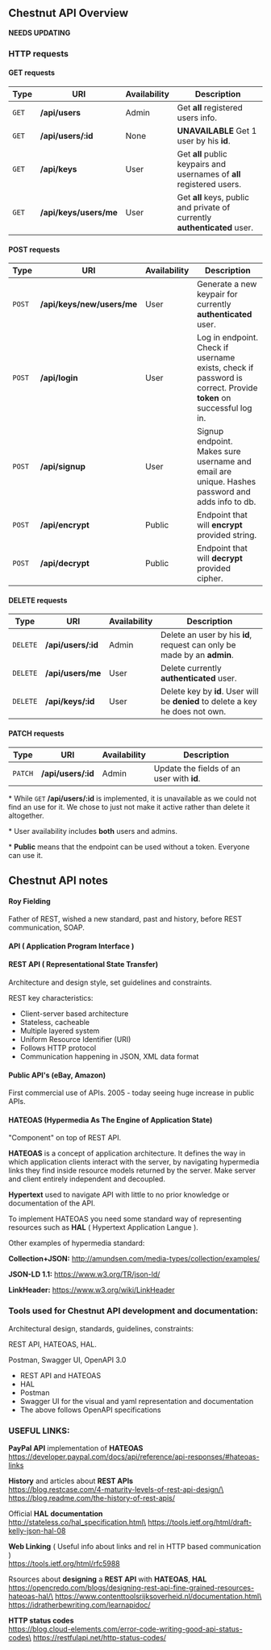 ## Chestnut API Overview

**NEEDS UPDATING**

### HTTP requests

#### GET requests

| Type  | URI                    | Availability | Description                                                               |
| ----- | ---------------------- | ------------ | ------------------------------------------------------------------------- |
| `GET` | **/api/users**         | Admin        | Get **all** registered users info.                                        |
| `GET` | **/api/users/:id**     | None         | **UNAVAILABLE** Get 1 user by his **id**.                                 |
| `GET` | **/api/keys**          | User         | Get **all** public keypairs and usernames of **all** registered users.    |
| `GET` | **/api/keys/users/me** | User         | Get **all** keys, public and private of currently **authenticated** user. |

#### POST requests

| Type   | URI                        | Availability | Description                                                                                                      |
| ------ | -------------------------- | ------------ | ---------------------------------------------------------------------------------------------------------------- |
| `POST` | **/api/keys/new/users/me** | User         | Generate a new keypair for currently **authenticated** user.                                                     |
| `POST` | **/api/login**             | User         | Log in endpoint. Check if username exists, check if password is correct. Provide **token** on successful log in. |
| `POST` | **/api/signup**            | User         | Signup endpoint. Makes sure username and email are unique. Hashes password and adds info to db.                  |
| `POST` | **/api/encrypt**           | Public       | Endpoint that will **encrypt** provided string.                                                                  |
| `POST` | **/api/decrypt**           | Public       | Endpoint that will **decrypt** provided cipher.                                                                  |

#### DELETE requests

| Type     | URI                | Availability | Description                                                                    |
| -------- | ------------------ | ------------ | ------------------------------------------------------------------------------ |
| `DELETE` | **/api/users/:id** | Admin        | Delete an user by his **id**, request can only be made by an **admin**.        |
| `DELETE` | **/api/users/me**  | User         | Delete currently **authenticated** user.                                       |
| `DELETE` | **/api/keys/:id**  | User         | Delete key by **id**. User will be **denied** to delete a key he does not own. |

#### PATCH requests

| Type    | URI                | Availability | Description                               |
| ------- | ------------------ | ------------ | ----------------------------------------- |
| `PATCH` | **/api/users/:id** | Admin        | Update the fields of an user with **id**. |

\* While `GET` **/api/users/:id** is implemented, it is unavailable as we could not find an use for it. We chose to just not make it active rather than delete it altogether.

\* User availability includes **both** users and admins.

\* **Public** means that the endpoint can be used without a token. Everyone can use it.

## Chestnut API notes

#### Roy Fielding

Father of REST, wished a new standard, past and history, before REST communication, SOAP.

#### API ( Application Program Interface )

#### REST API ( Representational State Transfer)

Architecture and design style, set guidelines and constraints.

REST key characteristics:

- Client-server based architecture
- Stateless, cacheable
- Multiple layered system
- Uniform Resource Identifier (URI)
- Follows HTTP protocol
- Communication happening in JSON, XML data format

#### Public API's (eBay, Amazon)

First commercial use of APIs.
2005 - today seeing huge increase in public APIs.

#### HATEOAS (Hypermedia As The Engine of Application State)

"Component" on top of REST API.

**HATEOAS** is a concept of application architecture. It defines the way in which application clients interact with the server, by navigating hypermedia links they find inside resource models returned by the server. Make server and client entirely independent and decoupled.

**Hypertext** used to navigate API with little to no prior knowledge or documentation of the API.

To implement HATEOAS you need some standard way of representing resources such as **HAL** ( Hypertext Application Langue ).

Other examples of hypermedia standard:

**Collection+JSON:**
http://amundsen.com/media-types/collection/examples/

**JSON-LD 1.1:**
https://www.w3.org/TR/json-ld/

**LinkHeader:**
https://www.w3.org/wiki/LinkHeader

### **Tools used for Chestnut API development and documentation:**

Architectural design, standards, guidelines, constraints:

REST API, HATEOAS, HAL.

Postman, Swagger UI, OpenAPI 3.0

- REST API and HATEOAS
- HAL
- Postman
- Swagger UI for the visual and yaml representation and documentation
- The above follows OpenAPI specifications

### **USEFUL LINKS:**

**PayPal API** implementation of **HATEOAS**\
https://developer.paypal.com/docs/api/reference/api-responses/#hateoas-links

**History** and articles about **REST APIs**\
https://blog.restcase.com/4-maturity-levels-of-rest-api-design/\
https://blog.readme.com/the-history-of-rest-apis/

Official **HAL** **documentation**\
http://stateless.co/hal_specification.html\
https://tools.ietf.org/html/draft-kelly-json-hal-08

**Web Linking** ( Useful info about links and rel in HTTP based communication )\
https://tools.ietf.org/html/rfc5988

Rsources about **designing** a **REST API** with **HATEOAS**, **HAL**\
https://opencredo.com/blogs/designing-rest-api-fine-grained-resources-hateoas-hal/\
https://www.contenttoolsrijksoverheid.nl/documentation.html\
https://idratherbewriting.com/learnapidoc/

**HTTP status codes**\
https://blog.cloud-elements.com/error-code-writing-good-api-status-codes\
https://restfulapi.net/http-status-codes/
